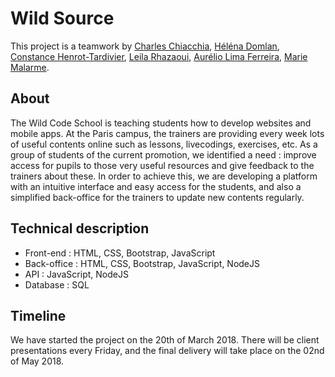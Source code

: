 # Wild Source

This project is a teamwork by <a href="https://github.com/3C2H">Charles Chiacchia</a>, <a href="https://github.com/Lnac">Héléna Domlan</a>, <a href="https://github.com/ConstanceHT">Constance Henrot-Tardivier</a>, <a href="https://github.com/Finskou">Leila Rhazaoui</a>, <a href="https://github.com/shvan7">Aurélio Lima Ferreira</a>, <a href="https://github.com/MarieMalarme">Marie Malarme</a>.


## About
The Wild Code School is teaching students how to develop websites and mobile apps. At the Paris campus, the trainers are providing every week lots of useful contents online such as lessons, livecodings, exercises, etc.
As a group of students of the current promotion, we identified a need : improve access for pupils to those very useful resources and give feedback to the trainers about these. In order to achieve this, we are developing a platform with an intuitive interface and easy access for the students, and also a simplified back-office for the trainers to update new contents regularly.

## Technical description
- Front-end : HTML, CSS, Bootstrap, JavaScript
- Back-office : HTML, CSS, Bootstrap, JavaScript, NodeJS
- API : JavaScript, NodeJS
- Database : SQL

## Timeline
We have started the project on the 20th of March 2018.
There will be client presentations every Friday, and the final delivery will take place on the 02nd of May 2018.
